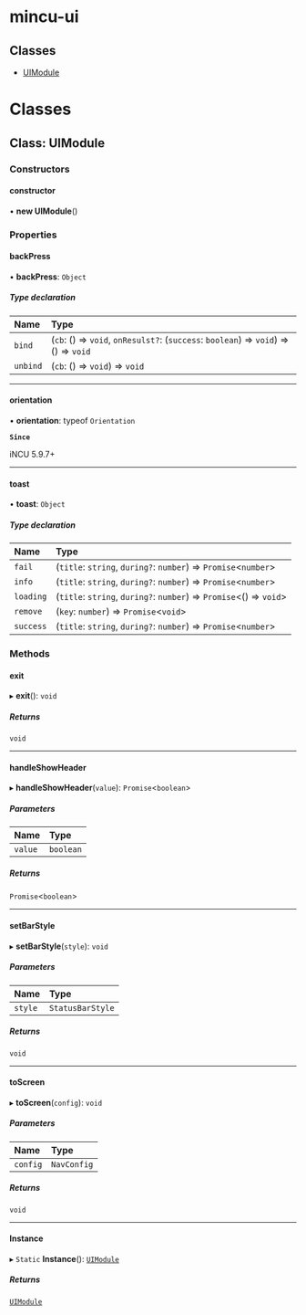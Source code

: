 

# mincu-ui

## Classes

- [UIModule](#class-uimodule)

# Classes



## Class: UIModule

### Constructors

#### constructor

• **new UIModule**()

### Properties

#### backPress

• **backPress**: `Object`

##### Type declaration

| Name | Type |
| :------ | :------ |
| `bind` | (`cb`: () => `void`, `onResulst?`: (`success`: `boolean`) => `void`) => () => `void` |
| `unbind` | (`cb`: () => `void`) => `void` |

___

#### orientation

• **orientation**: typeof `Orientation`

**`Since`**

iNCU 5.9.7+

___

#### toast

• **toast**: `Object`

##### Type declaration

| Name | Type |
| :------ | :------ |
| `fail` | (`title`: `string`, `during?`: `number`) => `Promise`\<`number`\> |
| `info` | (`title`: `string`, `during?`: `number`) => `Promise`\<`number`\> |
| `loading` | (`title`: `string`, `during?`: `number`) => `Promise`\<() => `void`\> |
| `remove` | (`key`: `number`) => `Promise`\<`void`\> |
| `success` | (`title`: `string`, `during?`: `number`) => `Promise`\<`number`\> |

### Methods

#### exit

▸ **exit**(): `void`

##### Returns

`void`

___

#### handleShowHeader

▸ **handleShowHeader**(`value`): `Promise`\<`boolean`\>

##### Parameters

| Name | Type |
| :------ | :------ |
| `value` | `boolean` |

##### Returns

`Promise`\<`boolean`\>

___

#### setBarStyle

▸ **setBarStyle**(`style`): `void`

##### Parameters

| Name | Type |
| :------ | :------ |
| `style` | `StatusBarStyle` |

##### Returns

`void`

___

#### toScreen

▸ **toScreen**(`config`): `void`

##### Parameters

| Name | Type |
| :------ | :------ |
| `config` | `NavConfig` |

##### Returns

`void`

___

#### Instance

▸ `Static` **Instance**(): [`UIModule`](UIModule)

##### Returns

[`UIModule`](UIModule)
